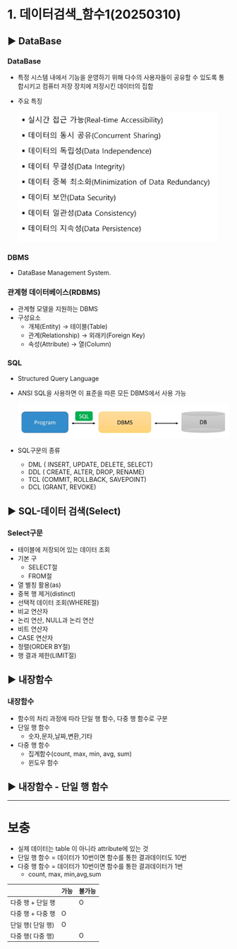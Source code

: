 # 1. 데이터검색_함수1(20250310)

## ▶️ DataBase

### DataBase

- 특정 시스템 내에서 기능을 운영하기 위해 다수의 사용자들이 공유할 수 있도록 통합시키고 컴퓨터 저장 장치에 저장시킨 데이터의 집합
- 주요 특징
    
    ![image.png](image2.png)
    

### DBMS

- DataBase Management System.

### 관계형 데이터베이스(RDBMS)

- 관계형 모델을 지원하는 DBMS
- 구성요소
    - 개체(Entity) → 테이블(Table)
    - 관계(Relationship) → 외래키(Foreign Key)
    - 속성(Attribute) → 열(Column)

### SQL

- Structured Query Language
- ANSI SQL을 사용하면 이 표준을 따른 모든 DBMS에서 사용 가능
    
    ![image.png](image.png)
    
- SQL구문의 종류
    - DML ( INSERT, UPDATE, DELETE, SELECT)
    - DDL ( CREATE, ALTER, DROP, RENAME)
    - TCL (COMMIT, ROLLBACK, SAVEPOINT)
    - DCL (GRANT, REVOKE)

## ▶️ SQL-데이터 검색(Select)

### Select구문

- 테이블에 저장되어 있는 데이터 조회
- 기본 구
    - SELECT절
    - FROM절
- 열 별칭 활용(as)
- 중복 행 제거(distinct)
- 선택적 데이터 조회(WHERE절)
- 비교 연산자
- 논리 연산, NULL과 논리 연산
- 비트 연산자
- CASE 연산자
- 정렬(ORDER BY절)
- 행 결과 제한(LIMIT절)

## ▶️ 내장함수

### 내장함수

- 함수의 처리 과정에 따라 단일 행 함수, 다중 행 함수로 구분
- 단일 행 함수
    - 숫자,문자,날짜,변환,기타
- 다중 행 함수
    - 집계함수(count, max, min, avg, sum)
    - 윈도우 함수

## ▶️ 내장함수 - 단일 행 함수

---

# 보충

- 실제 데이터는 table 이 아니라 attribute에 있는 것
- 단일 행 함수 = 데이터가 10번이면 함수를 통한 결과데이터도 10번
- 다중 행 함수 = 데이터가 10번이면 함수를 통한 결과데이터가 1번
    - count, max, min,avg,sum

|  | 가능 | 불가능 |
| --- | --- | --- |
| 다중 행 + 단일 행 |  | O |
| 다중 행 + 다중 행 | O |  |
| 단일 행( 단일 행) | O |  |
| 다중 행( 다중 행) |  | O |

